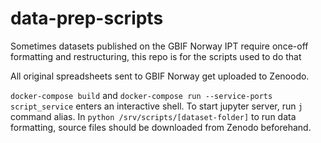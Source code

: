 # data-prep-scripts
Sometimes datasets published on the GBIF Norway IPT require once-off formatting and restructuring, this repo is for the scripts used to do that

All original spreadsheets sent to GBIF Norway get uploaded to Zenoodo. 

`docker-compose build` and `docker-compose run --service-ports script_service` enters an interactive shell. To start jupyter server, run `j` command alias. In `python /srv/scripts/[dataset-folder]` to run data formatting, source files should be downloaded from Zenodo beforehand.


